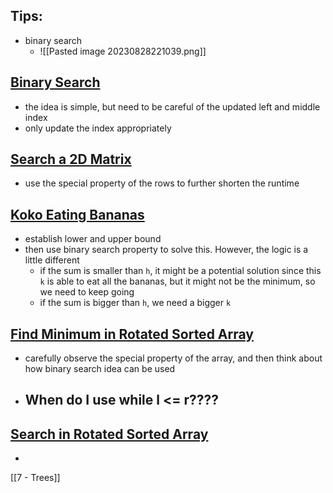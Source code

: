 
## Tips:
- binary search
	- ![[Pasted image 20230828221039.png]]

## [Binary Search](https://leetcode.com/problems/binary-search/)
- the idea is simple, but need to be careful of the updated left and middle index 
- only update the index appropriately  

## [Search a 2D Matrix](https://leetcode.com/problems/search-a-2d-matrix/)
- use the special property of the rows to further shorten the runtime  

## [Koko Eating Bananas](https://leetcode.com/problems/koko-eating-bananas/)
- establish lower and upper bound 
- then use binary search property to solve this. However, the logic is a little different
	- if the sum is smaller than `h`, it might be a potential solution since this `k` is able to eat all the bananas, but it might not be the minimum, so we need to keep going 
	- if the sum is bigger than `h`, we need a bigger `k` 

## [Find Minimum in Rotated Sorted Array](https://leetcode.com/problems/find-minimum-in-rotated-sorted-array/)
- carefully observe the special property of the array, and then think about how binary search idea can be used 
- ## When do I use while l <= r????

## [Search in Rotated Sorted Array](https://leetcode.com/problems/search-in-rotated-sorted-array/)
- 



[[7 - Trees]]